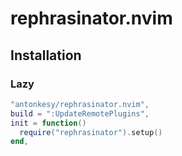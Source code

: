 # rephrasinator.nvim

## Installation

### Lazy

```lua
"antonkesy/rephrasinator.nvim",
build = ":UpdateRemotePlugins",
init = function()
  require("rephrasinator").setup()
end,
```
